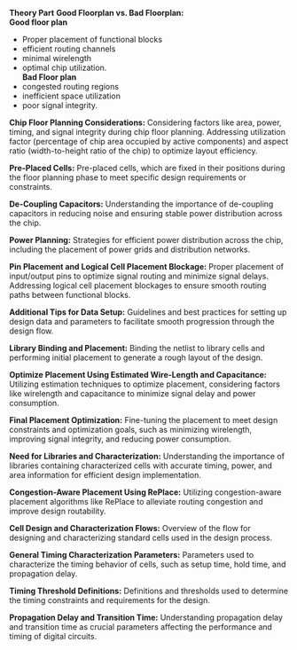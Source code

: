 **Theory Part**
**Good Floorplan vs. Bad Floorplan:**<br/>
**Good floor plan**
- Proper placement of functional blocks
- efficient routing channels
- minimal wirelength
- optimal chip utilization.<br/>
**Bad Floor plan**
- congested routing regions
- inefficient space utilization
- poor signal integrity.

**Chip Floor Planning Considerations:**
Considering factors like area, power, timing, and signal integrity during chip floor planning.
Addressing utilization factor (percentage of chip area occupied by active components) and aspect ratio (width-to-height ratio of the chip) to optimize layout efficiency.

**Pre-Placed Cells:**
Pre-placed cells, which are fixed in their positions during the floor planning phase to meet specific design requirements or constraints.

**De-Coupling Capacitors:**
Understanding the importance of de-coupling capacitors in reducing noise and ensuring stable power distribution across the chip.

**Power Planning:**
Strategies for efficient power distribution across the chip, including the placement of power grids and distribution networks.

**Pin Placement and Logical Cell Placement Blockage:**
Proper placement of input/output pins to optimize signal routing and minimize signal delays.
Addressing logical cell placement blockages to ensure smooth routing paths between functional blocks.

**Additional Tips for Data Setup:**
Guidelines and best practices for setting up design data and parameters to facilitate smooth progression through the design flow.

**Library Binding and Placement:**
Binding the netlist to library cells and performing initial placement to generate a rough layout of the design.

**Optimize Placement Using Estimated Wire-Length and Capacitance:**
Utilizing estimation techniques to optimize placement, considering factors like wirelength and capacitance to minimize signal delay and power consumption.

**Final Placement Optimization:**
Fine-tuning the placement to meet design constraints and optimization goals, such as minimizing wirelength, improving signal integrity, and reducing power consumption.

**Need for Libraries and Characterization:**
Understanding the importance of libraries containing characterized cells with accurate timing, power, and area information for efficient design implementation.

**Congestion-Aware Placement Using RePlace:**
Utilizing congestion-aware placement algorithms like RePlace to alleviate routing congestion and improve design routability.

**Cell Design and Characterization Flows:**
Overview of the flow for designing and characterizing standard cells used in the design process.

**General Timing Characterization Parameters:**
Parameters used to characterize the timing behavior of cells, such as setup time, hold time, and propagation delay.

**Timing Threshold Definitions:**
Definitions and thresholds used to determine the timing constraints and requirements for the design.

**Propagation Delay and Transition Time:**
Understanding propagation delay and transition time as crucial parameters affecting the performance and timing of digital circuits.
